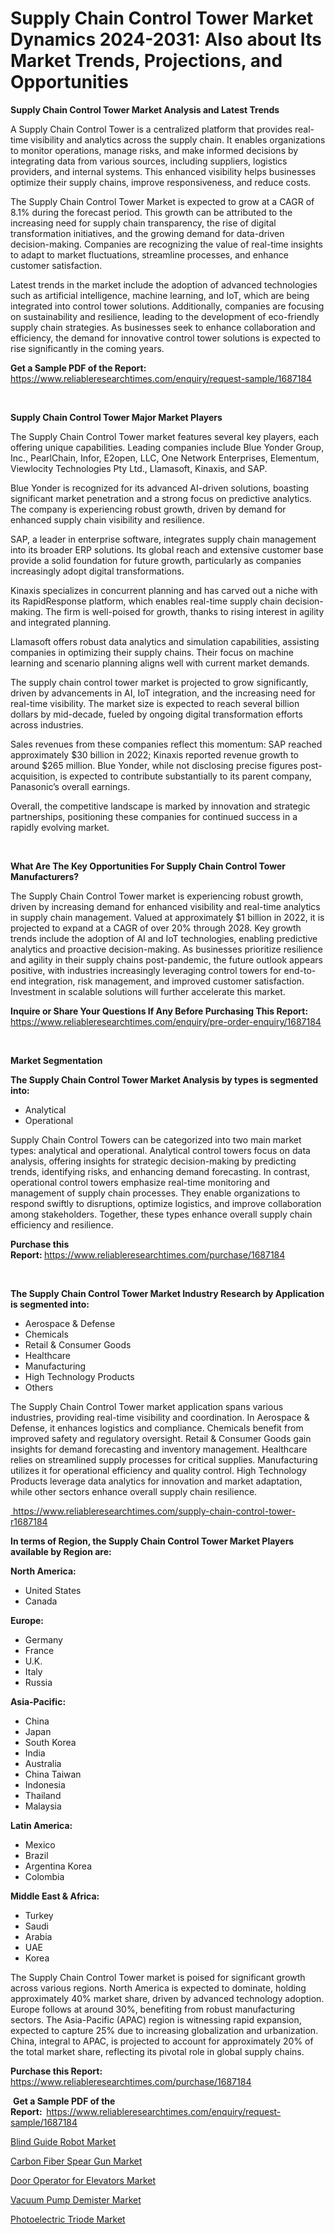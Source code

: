 <p><h1>Supply Chain Control Tower Market Dynamics 2024-2031: Also about Its Market Trends, Projections, and Opportunities</h1></p><p><strong>Supply Chain Control Tower Market Analysis and Latest Trends</strong></p>
<p><p>A Supply Chain Control Tower is a centralized platform that provides real-time visibility and analytics across the supply chain. It enables organizations to monitor operations, manage risks, and make informed decisions by integrating data from various sources, including suppliers, logistics providers, and internal systems. This enhanced visibility helps businesses optimize their supply chains, improve responsiveness, and reduce costs.</p><p>The Supply Chain Control Tower Market is expected to grow at a CAGR of 8.1% during the forecast period. This growth can be attributed to the increasing need for supply chain transparency, the rise of digital transformation initiatives, and the growing demand for data-driven decision-making. Companies are recognizing the value of real-time insights to adapt to market fluctuations, streamline processes, and enhance customer satisfaction. </p><p>Latest trends in the market include the adoption of advanced technologies such as artificial intelligence, machine learning, and IoT, which are being integrated into control tower solutions. Additionally, companies are focusing on sustainability and resilience, leading to the development of eco-friendly supply chain strategies. As businesses seek to enhance collaboration and efficiency, the demand for innovative control tower solutions is expected to rise significantly in the coming years.</p></p>
<p><strong>Get a Sample PDF of the Report:&nbsp;</strong> <a href="https://www.reliableresearchtimes.com/enquiry/request-sample/1687184?utm_campaign=1729&utm_medium=2&utm_source=Github&utm_content=ia&utm_term=16102024&utm_id=supply-chain-control-tower">https://www.reliableresearchtimes.com/enquiry/request-sample/1687184</a></p>
<p>&nbsp;</p>
<p><strong>Supply Chain Control Tower Major Market Players</strong></p>
<p><p>The Supply Chain Control Tower market features several key players, each offering unique capabilities. Leading companies include Blue Yonder Group, Inc., PearlChain, Infor, E2open, LLC, One Network Enterprises, Elementum, Viewlocity Technologies Pty Ltd., Llamasoft, Kinaxis, and SAP.</p><p>Blue Yonder is recognized for its advanced AI-driven solutions, boasting significant market penetration and a strong focus on predictive analytics. The company is experiencing robust growth, driven by demand for enhanced supply chain visibility and resilience.</p><p>SAP, a leader in enterprise software, integrates supply chain management into its broader ERP solutions. Its global reach and extensive customer base provide a solid foundation for future growth, particularly as companies increasingly adopt digital transformations.</p><p>Kinaxis specializes in concurrent planning and has carved out a niche with its RapidResponse platform, which enables real-time supply chain decision-making. The firm is well-poised for growth, thanks to rising interest in agility and integrated planning.</p><p>Llamasoft offers robust data analytics and simulation capabilities, assisting companies in optimizing their supply chains. Their focus on machine learning and scenario planning aligns well with current market demands.</p><p>The supply chain control tower market is projected to grow significantly, driven by advancements in AI, IoT integration, and the increasing need for real-time visibility. The market size is expected to reach several billion dollars by mid-decade, fueled by ongoing digital transformation efforts across industries.</p><p>Sales revenues from these companies reflect this momentum: SAP reached approximately $30 billion in 2022; Kinaxis reported revenue growth to around $265 million. Blue Yonder, while not disclosing precise figures post-acquisition, is expected to contribute substantially to its parent company, Panasonic’s overall earnings.</p><p>Overall, the competitive landscape is marked by innovation and strategic partnerships, positioning these companies for continued success in a rapidly evolving market.</p></p>
<p>&nbsp;</p>
<p><strong>What Are The Key Opportunities For Supply Chain Control Tower Manufacturers?</strong></p>
<p><p>The Supply Chain Control Tower market is experiencing robust growth, driven by increasing demand for enhanced visibility and real-time analytics in supply chain management. Valued at approximately $1 billion in 2022, it is projected to expand at a CAGR of over 20% through 2028. Key growth trends include the adoption of AI and IoT technologies, enabling predictive analytics and proactive decision-making. As businesses prioritize resilience and agility in their supply chains post-pandemic, the future outlook appears positive, with industries increasingly leveraging control towers for end-to-end integration, risk management, and improved customer satisfaction. Investment in scalable solutions will further accelerate this market.</p></p>
<p><strong>Inquire or Share Your Questions If Any Before Purchasing This Report:</strong> <a href="https://www.reliableresearchtimes.com/enquiry/pre-order-enquiry/1687184?utm_campaign=1729&utm_medium=2&utm_source=Github&utm_content=ia&utm_term=16102024&utm_id=supply-chain-control-tower">https://www.reliableresearchtimes.com/enquiry/pre-order-enquiry/1687184</a></p>
<p>&nbsp;</p>
<p><strong>Market Segmentation</strong></p>
<p><strong>The Supply Chain Control Tower Market Analysis by types is segmented into:</strong></p>
<p><ul><li>Analytical</li><li>Operational</li></ul></p>
<p><p>Supply Chain Control Towers can be categorized into two main market types: analytical and operational. Analytical control towers focus on data analysis, offering insights for strategic decision-making by predicting trends, identifying risks, and enhancing demand forecasting. In contrast, operational control towers emphasize real-time monitoring and management of supply chain processes. They enable organizations to respond swiftly to disruptions, optimize logistics, and improve collaboration among stakeholders. Together, these types enhance overall supply chain efficiency and resilience.</p></p>
<p><strong>Purchase this Report:&nbsp;</strong><a href="https://www.reliableresearchtimes.com/purchase/1687184?utm_campaign=1729&utm_medium=2&utm_source=Github&utm_content=ia&utm_term=16102024&utm_id=supply-chain-control-tower">https://www.reliableresearchtimes.com/purchase/1687184</a></p>
<p>&nbsp;</p>
<p><strong>The Supply Chain Control Tower Market Industry Research by Application is segmented into:</strong></p>
<p><ul><li>Aerospace & Defense</li><li>Chemicals</li><li>Retail & Consumer Goods</li><li>Healthcare</li><li>Manufacturing</li><li>High Technology Products</li><li>Others</li></ul></p>
<p><p>The Supply Chain Control Tower market application spans various industries, providing real-time visibility and coordination. In Aerospace & Defense, it enhances logistics and compliance. Chemicals benefit from improved safety and regulatory oversight. Retail & Consumer Goods gain insights for demand forecasting and inventory management. Healthcare relies on streamlined supply processes for critical supplies. Manufacturing utilizes it for operational efficiency and quality control. High Technology Products leverage data analytics for innovation and market adaptation, while other sectors enhance overall supply chain resilience.</p></p>
<p><a href="https://www.reliableresearchtimes.com/supply-chain-control-tower-r1687184?utm_campaign=1729&utm_medium=2&utm_source=Github&utm_content=ia&utm_term=16102024&utm_id=supply-chain-control-tower">&nbsp;https://www.reliableresearchtimes.com/supply-chain-control-tower-r1687184</a></p>
<p><strong>In terms of Region, the Supply Chain Control Tower Market Players available by Region are:</strong></p>
<p>
    <p> <strong> North America: </strong>
        <ul>
            <li>United States</li>
            <li>Canada</li>
        </ul>
        </p> 
    <p> <strong> Europe: </strong>
        <ul>
            <li>Germany</li>
            <li>France</li>
            <li>U.K.</li>
            <li>Italy</li>
            <li>Russia</li>
        </ul>
        </p> 
    <p> <strong> Asia-Pacific: </strong>
        <ul>
            <li>China</li>
            <li>Japan</li>
            <li>South Korea</li>
            <li>India</li>
            <li>Australia</li>
            <li>China Taiwan</li>
            <li>Indonesia</li>
            <li>Thailand</li>
            <li>Malaysia</li>
        </ul>
        </p> 
    <p> <strong> Latin America: </strong>
        <ul>
            <li>Mexico</li>
            <li>Brazil</li>
            <li>Argentina Korea</li>
            <li>Colombia</li>
        </ul>
        </p> 
    <p> <strong> Middle East & Africa: </strong>
        <ul>
            <li>Turkey</li>
            <li>Saudi</li>
            <li>Arabia</li>
            <li>UAE</li>
            <li>Korea</li>
        </ul>
    </p>
    </p>
<p><p>The Supply Chain Control Tower market is poised for significant growth across various regions. North America is expected to dominate, holding approximately 40% market share, driven by advanced technology adoption. Europe follows at around 30%, benefiting from robust manufacturing sectors. The Asia-Pacific (APAC) region is witnessing rapid expansion, expected to capture 25% due to increasing globalization and urbanization. China, integral to APAC, is projected to account for approximately 20% of the total market share, reflecting its pivotal role in global supply chains.</p></p>
<p><strong>Purchase this Report: </strong><a href="https://www.reliableresearchtimes.com/purchase/1687184?utm_campaign=1729&utm_medium=2&utm_source=Github&utm_content=ia&utm_term=16102024&utm_id=supply-chain-control-tower">https://www.reliableresearchtimes.com/purchase/1687184</a></p>
<p>&nbsp;<strong>Get a Sample PDF of the Report:&nbsp;&nbsp;</strong><a href="https://www.reliableresearchtimes.com/enquiry/request-sample/1687184?utm_campaign=1729&utm_medium=2&utm_source=Github&utm_content=ia&utm_term=16102024&utm_id=supply-chain-control-tower">https://www.reliableresearchtimes.com/enquiry/request-sample/1687184</a></p>
<p><strong></strong></p>
<p><p><a href="https://www.linkedin.com/pulse/blind-guide-robot-value-chain-analysis-from-raw-materials-end-user-9t2we?utm_campaign=1729&utm_medium=2&utm_source=Github&utm_content=ia&utm_term=16102024&utm_id=supply-chain-control-tower">Blind Guide Robot Market</a></p><p><a href="https://www.linkedin.com/pulse/carbon-fiber-spear-gun-market-size-share-trends-analysis-ed1lc?trk=public_post_embed_feed-article-content&utm_campaign=1729&utm_medium=2&utm_source=Github&utm_content=ia&utm_term=16102024&utm_id=supply-chain-control-tower">Carbon Fiber Spear Gun Market</a></p><p><a href="https://www.linkedin.com/pulse/door-operator-elevators-market-refracting-trends-consumer-f7jqc?trk=public_post_embed_feed-article-content&utm_campaign=1729&utm_medium=2&utm_source=Github&utm_content=ia&utm_term=16102024&utm_id=supply-chain-control-tower">Door Operator for Elevators Market</a></p><p><a href="https://www.linkedin.com/pulse/pioneering-growth-analyzing-global-vacuum-pump-demister-market-7pxye?utm_campaign=1729&utm_medium=2&utm_source=Github&utm_content=ia&utm_term=16102024&utm_id=supply-chain-control-tower">Vacuum Pump Demister Market</a></p><p><a href="https://www.linkedin.com/pulse/exploring-photoelectric-triode-market-dynamics-global-trends-srjke?utm_campaign=1729&utm_medium=2&utm_source=Github&utm_content=ia&utm_term=16102024&utm_id=supply-chain-control-tower">Photoelectric Triode Market</a></p></p>